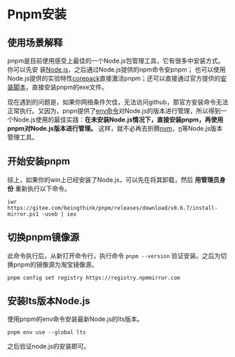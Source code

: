 # Pnpm安装

## 使用场景解释

pnpm是目前使用感受上最佳的一个Node.js包管理工具，它有很多中安装方式。你可以先安
装[Node.js](https://nodejs.org/en)，之后通过Node.js提供的npm命令安pnpm；
也可以使用Node.js提供的实验特性[corepack](https://nodejs.org/api/corepack.html)直接激活pnpm；还可以直接通过官方提供的[安装脚本](https://pnpm.io/installation#using-a-standalone-script)，直接安装pnpm的exe文件。

现在遇到的问题是，如果你网络条件欠佳，无法访问github，那官方安装命令无法正常执行。又因为，pnpn提供了[env命令](https://pnpm.io/cli/env)对Node.js的版本进行管理，所以得到一个Node.js使用的最佳实践：**在未安装Node.js情况下，直接安装pnpm，再使用pnpm对Node.js版本进行管理。** 这样，就不必再去折腾[nvm](https://github.com/nvm-sh/nvm)，[n](https://github.com/tj/n)等Node.js版本管理工具。

## 开始安装pnpm

综上，如果你的win上已经安装了Node.js，可以先在将其卸载，然后 **用管理员身份** 重新执行以下命令。

```shell
iwr https://gitee.com/beingthink/pnpm/releases/download/v8.6.7/install-mirror.ps1 -useb | iex
```

## 切换pnpm镜像源

此命令执行后，从新打开命令行，执行命令 `pnpm --version` 验证安装。之后为切换pnpm的镜像源为淘宝镜像源。

```shell
pnpm config set registry https://registry.npmmirror.com
```

## 安装lts版本Node.js

使用pnpm的env命令安装最新Node.js的lts版本。

```shell
pnpm env use --global lts
```

之后验证node.js的安装即可。

